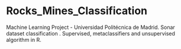 # Rocks_Mines_Classification
Machine Learning Project - Universidad Politécnica de Madrid.
Sonar dataset classification . Supervised, metaclassifiers and unsupervised algorithm in R. 
